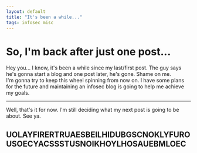 ```yaml
---
layout: default
title: "It's been a while..."
tags: infosec misc
---
```

# So, I'm back after just one post...

Hey you... I know, it's been a while since my last/first post. The guy says he's gonna start a blog and one post later, he's gone. Shame on me.  
I'm gonna try to keep this wheel spinning from now on. I have some plans for the future and maintaining an infosec blog is going to help me achieve my goals.  
  
***
  
Well, that's it for now. I'm still deciding what my next post is going to be about. See ya.

## UOLAYFIRERTRUAESBEILHIDUBGSCNOKLYFUROUSOECYACSSSTUSNOIKHOYLHOSAUEBMLOEC
